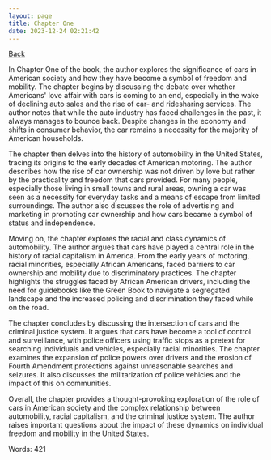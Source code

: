 ```yaml
---
layout: page
title: Chapter One
date: 2023-12-24 02:21:42
---
```


[Back](./)


In Chapter One of the book, the author explores the significance of cars in American society and how they have become a symbol of freedom and mobility. The chapter begins by discussing the debate over whether Americans' love affair with cars is coming to an end, especially in the wake of declining auto sales and the rise of car- and ridesharing services. The author notes that while the auto industry has faced challenges in the past, it always manages to bounce back. Despite changes in the economy and shifts in consumer behavior, the car remains a necessity for the majority of American households.

The chapter then delves into the history of automobility in the United States, tracing its origins to the early decades of American motoring. The author describes how the rise of car ownership was not driven by love but rather by the practicality and freedom that cars provided. For many people, especially those living in small towns and rural areas, owning a car was seen as a necessity for everyday tasks and a means of escape from limited surroundings. The author also discusses the role of advertising and marketing in promoting car ownership and how cars became a symbol of status and independence.

Moving on, the chapter explores the racial and class dynamics of automobility. The author argues that cars have played a central role in the history of racial capitalism in America. From the early years of motoring, racial minorities, especially African Americans, faced barriers to car ownership and mobility due to discriminatory practices. The chapter highlights the struggles faced by African American drivers, including the need for guidebooks like the Green Book to navigate a segregated landscape and the increased policing and discrimination they faced while on the road.

The chapter concludes by discussing the intersection of cars and the criminal justice system. It argues that cars have become a tool of control and surveillance, with police officers using traffic stops as a pretext for searching individuals and vehicles, especially racial minorities. The chapter examines the expansion of police powers over drivers and the erosion of Fourth Amendment protections against unreasonable searches and seizures. It also discusses the militarization of police vehicles and the impact of this on communities.

Overall, the chapter provides a thought-provoking exploration of the role of cars in American society and the complex relationship between automobility, racial capitalism, and the criminal justice system. The author raises important questions about the impact of these dynamics on individual freedom and mobility in the United States.

Words: 421